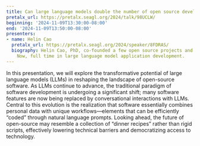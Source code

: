 ```yaml
---
title: Can large language models double the number of open source developers?
pretalx_url: https://pretalx.seagl.org/2024/talk/98UCLW/
beginning: '2024-11-09T13:30:00-08:00'
end: '2024-11-09T13:50:00-08:00'
presenters:
- name: Helin Cao
  pretalx_url: https://pretalx.seagl.org/2024/speaker/8FDRAS/
  biography: Helin Cao, PhD, co-founded a few open source projects and an AI startup.
    Now, full time in large language model application development.
---
```


In this presentation, we will explore the transformative potential of large language models (LLMs) in reshaping the landscape of open-source software. As LLMs continue to advance, the traditional paradigm of software development is undergoing a significant shift; many software features are now being replaced by conversational interactions with LLMs. Central to this evolution is the realization that software essentially combines personal data with unique workflows—elements that can be efficiently “coded” through natural language prompts. Looking ahead, the future of open-source may resemble a collection of “dinner recipes” rather than rigid scripts, effectively lowering technical barriers and democratizing access to technology.
